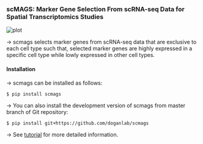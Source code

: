 

### scMAGS: Marker Gene Selection From scRNA-seq Data for Spatial Transcriptomics Studies

![plot](./docs/source/scmgs_Abstract.png)

-> scmags selects marker genes from scRNA-seq data that are exclusive to each cell type such that, selected marker genes are highly expressed in a specific cell type while lowly expressed in other cell types.

#### Installation

-> scmags can be installed as follows:
```
$ pip install scmags
```

-> You can also install the development version of scmags from master branch of Git repository:

```
$ pip install git+https://github.com/doganlab/scmags
```
-> See [tutorial](https://scmags.readthedocs.io/en/latest/)  for more detailed information.
